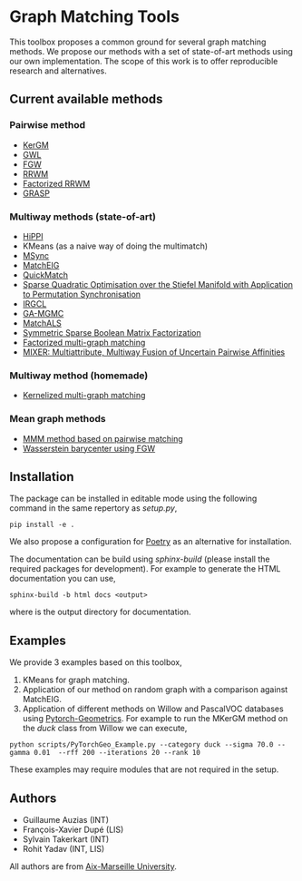# Graph Matching Tools

This toolbox proposes a common ground for several graph matching methods.
We propose our methods with a set of state-of-art methods using our own implementation.
The scope of this work is to offer reproducible research and alternatives.

## Current available methods

### Pairwise method

- [KerGM](https://papers.nips.cc/paper/2019/hash/cd63a3eec3319fd9c84c942a08316e00-Abstract.html)
- [GWL](https://proceedings.mlr.press/v97/xu19b.html)
- [FGW](https://proceedings.mlr.press/v97/titouan19a.html)
- [RRWM](https://link.springer.com/chapter/10.1007/978-3-642-15555-0_36)
- [Factorized RRWM](https://www.sciencedirect.com/science/article/abs/pii/S0031320323002984)
- [GRASP](https://dl.acm.org/doi/abs/10.1145/3561058)

### Multiway methods (state-of-art)

- [HiPPI](https://openaccess.thecvf.com/content_ICCV_2019/html/Bernard_HiPPI_Higher-Order_Projected_Power_Iterations_for_Scalable_Multi-Matching_ICCV_2019_paper.html)
- KMeans (as a naive way of doing the multimatch)
- [MSync](https://papers.nips.cc/paper/2013/hash/3df1d4b96d8976ff5986393e8767f5b2-Abstract.html)
- [MatchEIG](https://openaccess.thecvf.com/content_iccv_2017/html/Maset_Practical_and_Efficient_ICCV_2017_paper.html)
- [QuickMatch](https://openaccess.thecvf.com/content_iccv_2017/html/Tron_Fast_Multi-Image_Matching_ICCV_2017_paper.html)
- [Sparse Quadratic Optimisation over the Stiefel Manifold with Application to Permutation Synchronisation](https://openreview.net/forum?id=sl_0rQmHxQk)
- [IRGCL](https://papers.nips.cc/paper/2020/hash/ae06fbdc519bddaa88aa1b24bace4500-Abstract.html)
- [GA-MGMC](https://proceedings.neurips.cc/paper/2020/hash/e6384711491713d29bc63fc5eeb5ba4f-Abstract.html)
- [MatchALS](https://www.cv-foundation.org/openaccess/content_iccv_2015/html/Zhou_Multi-Image_Matching_via_ICCV_2015_paper.html)
- [Symmetric Sparse Boolean Matrix Factorization](https://arxiv.org/abs/2102.01570)
- [Factorized multi-graph matching](https://www.sciencedirect.com/science/article/abs/pii/S0031320323002984)
- [MIXER: Multiattribute, Multiway Fusion of Uncertain Pairwise Affinities](https://ieeexplore.ieee.org/abstract/document/10058986/)

### Multiway method (homemade)

- [Kernelized multi-graph matching](https://hal.science/hal-03809028v1)

### Mean graph methods

- [MMM method based on pairwise matching](https://www.sciencedirect.com/science/article/abs/pii/S003132031630139X)
- [Wasserstein barycenter using FGW](https://proceedings.mlr.press/v97/titouan19a.html)

## Installation

The package can be installed in editable mode using the following command in the same repertory as *setup.py*,
```shell
pip install -e .
```

We also propose a configuration for [Poetry](https://python-poetry.org) as an alternative for installation.

The documentation can be build using *sphinx-build* (please install the required packages for development). For example
to generate the HTML documentation you can use,
```shell
sphinx-build -b html docs <output>
```
where <output> is the output directory for documentation.

## Examples

We provide 3 examples based on this toolbox,
1. KMeans for graph matching.
2. Application of our method on random graph with a comparison against MatchEIG.
3. Application of different methods on Willow and PascalVOC databases using
[Pytorch-Geometrics](https://pytorch-geometric.readthedocs.io/). For example to run
the MKerGM method on the *duck* class from Willow we can execute,
```shell
python scripts/PyTorchGeo_Example.py --category duck --sigma 70.0 --gamma 0.01  --rff 200 --iterations 20 --rank 10
```

These examples may require modules that are not required in the setup.

## Authors
- Guillaume Auzias (INT)
- François-Xavier Dupé (LIS)
- Sylvain Takerkart (INT)
- Rohit Yadav (INT, LIS)

All authors are from [Aix-Marseille University](https://univ-amu.fr).
